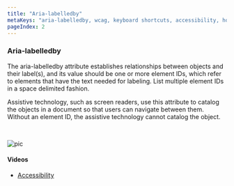 ```yaml
---
title: "Aria-labelledby"
metaKeys: "aria-labelledby, wcag, keyboard shortcuts, accessibility, hotkeys"
pageIndex: 2
---
```


### Aria-labelledby

The aria-labelledby attribute establishes relationships between objects and their label(s), and its value should be one or more element IDs, which refer to elements that have the text needed for labeling. List multiple element IDs in a space delimited fashion.

Assistive technology, such as screen readers, use this attribute to catalog the objects in a document so that users can navigate between them. Without an element ID, the assistive technology cannot catalog the object.

<br/>

![pic](https://profitbasedocs.blob.core.windows.net/images/aria.png)

#### Videos

- [Accessibility](../../videos/accessibility.md)
  
